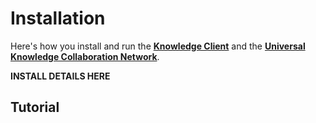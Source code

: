 # Installation

Here's how you install and run the [__Knowledge Client__](knowledgeclient.md) and the [__Universal Knowledge Collaboration Network__](sharingservice.md).

__INSTALL DETAILS HERE__


## Tutorial
